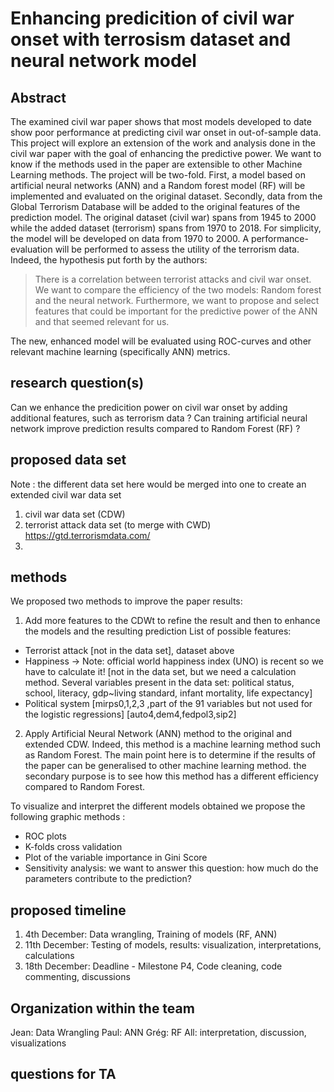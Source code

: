 # Enhancing predicition of civil war onset with terrosism dataset and neural network model

## Abstract
The examined civil war paper shows that most models developed to date show poor performance at predicting civil war onset in out-of-sample data. This project will explore an extension of the work and analysis done in the civil war paper with the goal of enhancing the predictive power. We want to know if the methods used in the paper are extensible to other Machine Learning methods. The project will be two-fold. First, a model based on artificial neural networks (ANN) and a Random forest model (RF) will be implemented and evaluated on the original dataset. Secondly, data from the Global Terrorism Database will be added to the original features of the prediction model. The original dataset (civil war) spans from 1945 to 2000 while the added dataset (terrorism) spans from 1970 to 2018. For simplicity, the model will be developed on data from 1970 to 2000. A performance-evaluation will be performed to assess the utility of the terrorism data. Indeed, the hypothesis put forth by the authors: 
>There is a correlation between terrorist attacks and civil war onset. 
We want to compare the efficiency of the two models: Random forest and the neural network. Furthermore, we want to propose and select features that could be important for the predictive power of the ANN and that seemed relevant for us.



The new, enhanced model will be evaluated using ROC-curves and other relevant machine learning (specifically ANN) metrics.


## research question(s) 
Can we enhance the predicition power on civil war onset by adding additional features, such as terrorism data ?
Can training artificial neural network improve prediction results compared to Random Forest (RF) ?


## proposed data set 
Note : the different data set here would be merged into one to create an extended civil war data set
1. civil war data set (CDW)
2. terrorist attack data set (to merge with CWD)
	https://gtd.terrorismdata.com/
3.

## methods
We proposed two methods to improve the paper results:

1. Add more features to the CDWt to refine the result and then to enhance the models and the resulting prediction
List of possible features:
- Terrorist attack
	[not in the data set], dataset above
- Happiness -> Note: official world happiness index (UNO) is recent so we have to calculate it!
	[not in the data set, but we need a calculation method. Several variables present in the data set: political status, school, literacy, gdp~living standard, infant mortality, life expectancy]
- Political system 
	[mirps0,1,2,3 ,part of the 91 variables but not used for the logistic regressions]
	[auto4,dem4,fedpol3,sip2]

2. Apply Artificial Neural Network (ANN) method to the original and extended CDW. Indeed, this method is a machine learning method such as Random Forest. The main point here is to determine if the results of the paper can be generalised to other machine learning method. the secondary purpose is to see how this method has a different efficiency compared to Random Forest.

To visualize and interpret the different models obtained we propose the following graphic methods :
- ROC plots 
- K-folds cross validation
- Plot of the variable importance in Gini Score
- Sensitivity analysis: we want to answer this question: how much do the parameters contribute to the prediction?

## proposed timeline
1. 4th December: Data wrangling, Training of models (RF, ANN)
2. 11th December: Testing of models, results: visualization, interpretations, calculations
3. 18th December: Deadline - Milestone P4, Code cleaning, code commenting, discussions

## Organization within the team
Jean: Data Wrangling
Paul: ANN
Grég: RF
All: interpretation, discussion, visualizations

## questions for TA
